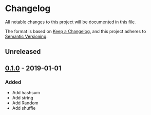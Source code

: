 # Changelog

All notable changes to this project will be documented in this file.

The format is based on [Keep a Changelog](https://keepachangelog.com/en/1.0.0/),
and this project adheres to [Semantic Versioning](https://semver.org/spec/v2.0.0.html).

## Unreleased

## [0.1.0](https://github.com/yahtnif/suni/releases/tag/v0.1.0) - 2019-01-01

### Added

- Add hashsum
- Add string
- Add Random
- Add shuffle
